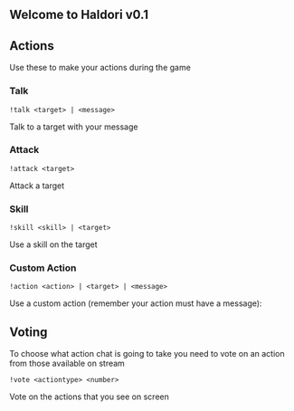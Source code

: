 ## Welcome to Haldori v0.1

## Actions

Use these to make your actions during the game

### Talk
```
!talk <target> | <message>
```
Talk to a target with your message

### Attack
```
!attack <target>
```
Attack a target

### Skill
```
!skill <skill> | <target>
```
Use a skill on the target

### Custom Action
```
!action <action> | <target> | <message>
```
Use a custom action (remember your action must have a message):

## Voting
To choose what action chat is going to take you need to vote on an action from those available on stream
```
!vote <actiontype> <number>
```
Vote on the actions that you see on screen


